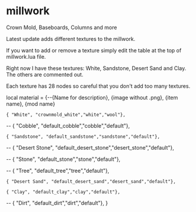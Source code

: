 millwork
========

Crown Mold, Baseboards, Columns and more

Latest update adds different textures to the millwork. 

If you want to add or remove a texture simply edit the table at the top of millwork.lua file.

Right now I have these textures: White, Sandstone, Desert Sand and Clay. The others are commented out. 

Each texture has 28 nodes so careful that you don't add too many textures.


local material = {--{Name for description}, {image without .png}, {item name}, {mod name}

	{ "White", "crownmold_white","white","wool"},

--	{ "Cobble", "default_cobble","cobble","default"},

	{ "Sandstone", "default_sandstone","sandstone","default"},	

--	{ "Desert Stone", "default_desert_stone","desert_stone","default"},

--	{ "Stone", "default_stone","stone","default"},

--	{ "Tree", "default_tree","tree","default"},

	{ "Desert Sand", "default_desert_sand","desert_sand","default"},

	{ "Clay", "default_clay","clay","default"},

--	{ "Dirt", "default_dirt","dirt","default"},
}
